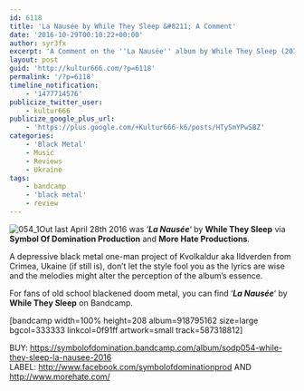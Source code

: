 ```yaml
---
id: 6118
title: 'La Nausée by While They Sleep &#8211; A Comment'
date: '2016-10-29T00:10:22+00:00'
author: syr3fx
excerpt: 'A Comment on the ''La Nausée'' album by While They Sleep (2016).'
layout: post
guid: 'http://kultur666.com/?p=6118'
permalink: '/?p=6118'
timeline_notification:
    - '1477714576'
publicize_twitter_user:
    - kultur666
publicize_google_plus_url:
    - 'https://plus.google.com/+Kultur666-k6/posts/HTySmYPwSBZ'
categories:
    - 'Black Metal'
    - Music
    - Reviews
    - Ukraine
tags:
    - bandcamp
    - 'black metal'
    - review
---
```


![054_1](http://localhost:8080/wp-content/uploads/2016/10/054_1.jpg)Out last April 28th 2016 was ‘***La Nausée***‘ by **While They Sleep** via **Symbol Of Domination Production** and **More Hate Productions**.

A depressive black metal one-man project of Kvolkaldur aka Ildverden from Crimea, Ukaine (if still is), don’t let the style fool you as the lyrics are wise and the melodies might alter the perception of the album’s essence.

For fans of old school blackened doom metal, you can find ‘***La Nausée***‘ by **While They Sleep** on Bandcamp.

\[bandcamp width=100% height=208 album=918795162 size=large bgcol=333333 linkcol=0f91ff artwork=small track=587318812\]

BUY: <https://symbolofdomination.bandcamp.com/album/sodp054-while-they-sleep-la-nausee-2016>  
LABEL: <http://www.facebook.com/symbolofdominationprod> AND <http://www.morehate.com/>